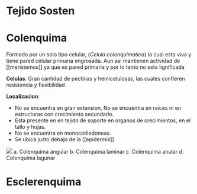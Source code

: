 # Tejido Sosten

# Colenquima

Formado por un solo tipo celular, (*Celula colenquimatica*) la cual esta viva y tiene pared celular primaria engrosada. Aun asi mantienen actividad de [[meristemos]] ya que es pared primaria y por lo tanto no esta lignificada

**Celulas**:
Gran cantidad de pectinas y hemicelulosas, las cuales confieren resistencia y flexibilidad

**Localizacion**:
- No se encuentra en gran extension, No se encuentra en raices ni en estructuras con crecimiento secundario.
- Esta presente en en tejido de soporte en organos de crecimientos, en el tallo y hojas.
- No se encuentra en monocotiledoneas.
- Se ubica justo debajo de la [[epidermis]]

![](https://i.imgur.com/avntpfo.png)
a. Colenquima angular
b. Colenquima laminar
c. Colenquima anular
d. Colenquima lagunar

# Esclerenquima
